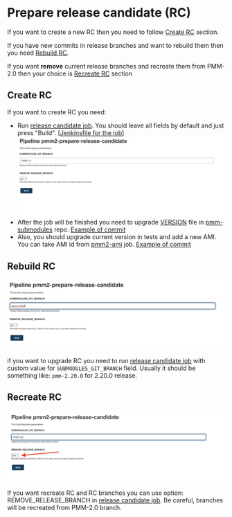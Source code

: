 # Prepare release candidate (RC)

If you want to create a new RC then you need to follow [Create RC](#create-rc) section.

If you have new commits in release branches and want to rebuild them then you need [Rebuild RC](#rebuild-rc).

If you want **remove** current release branches and recreate them from PMM-2.0 then your choice is [Recreate RC](#recreate-rc) section

## Create RC

If you want to create RC you need:
* Run [release candidate job](https://pmm.cd.percona.com/blue/organizations/jenkins/pmm2-prepare-release-candidate). You should leave all fields by default and just press "Build". [[Jenkinsfile for the job](https://github.com/Percona-Lab/jenkins-pipelines/blob/master/pmm/pmm2-prepare-release-candidate.groovy)]
![Release candidate create process step 1](img/rc-create-1.png)
* After the job will be finished you need to upgrade [VERSION](https://github.com/Percona-Lab/pmm-submodules/blob/PMM-2.0/VERSION) file in [pmm-submodules](https://github.dev/Percona-Lab/pmm-submodules) repo. [Example of commit](https://github.com/Percona-Lab/pmm-submodules/commit/3186a3fca76c6c5f7d2c33e65e5f62f09b51f9bc)
* Also, you should upgrade current version in tests and add a new AMI. You can take AMI id from [pmm2-ami](https://pmm.cd.percona.com/job/pmm2-ami/) job. [Example of commit](https://github.com/Percona-Lab/jenkins-pipelines/commit/0c812715db45981c0e38f1e5ea54d075d2160b18)



## Rebuild RC
![Release candidate upgrade process](img/rc-upgrade.png)

if you want to upgrade RC you need to run [release candidate job](https://pmm.cd.percona.com/blue/organizations/jenkins/pmm2-prepare-release-candidate) with custom value for `SUBMODULES_GIT_BRANCH`
field. Usually it should be something like: `pmm-2.20.0` for 2.20.0 release.

## Recreate RC
![Release candidate recreate process](img/rc-recreate.png)

If you want recreate RC and RC branches you can use option: REMOVE_RELEASE_BRANCH in [release candidate job](https://pmm.cd.percona.com/blue/organizations/jenkins/pmm2-prepare-release-candidate). Be careful, branches will be recreated from PMM-2.0 branch.